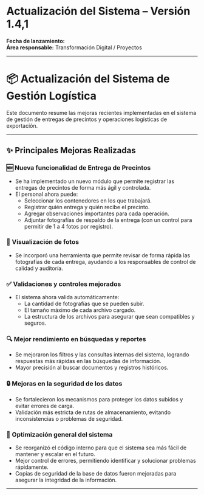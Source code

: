 # Actualización del Sistema – Versión 1.4,1

**Fecha de lanzamiento:**  
**Área responsable:** Transformación Digital / Proyectos

---

# 📦 Actualización del Sistema de Gestión Logística

Este documento resume las mejoras recientes implementadas en el sistema de gestión de entregas de precintos y operaciones logísticas de exportación.

---

## ✨ Principales Mejoras Realizadas

### 🆕 Nueva funcionalidad de Entrega de Precintos

- Se ha implementado un nuevo módulo que permite registrar las entregas de precintos de forma más ágil y controlada.
- El personal ahora puede:
  - Seleccionar los contenedores en los que trabajará.
  - Registrar quién entrega y quién recibe el precinto.
  - Agregar observaciones importantes para cada operación.
  - Adjuntar fotografías de respaldo de la entrega (con un control para permitir de 1 a 4 fotos por registro).

### 📸 Visualización de fotos

- Se incorporó una herramienta que permite revisar de forma rápida las fotografías de cada entrega, ayudando a los responsables de control de calidad y auditoría.

### ✅ Validaciones y controles mejorados

- El sistema ahora valida automáticamente:
  - La cantidad de fotografías que se pueden subir.
  - El tamaño máximo de cada archivo cargado.
  - La estructura de los archivos para asegurar que sean compatibles y seguros.

### 🔍 Mejor rendimiento en búsquedas y reportes

- Se mejoraron los filtros y las consultas internas del sistema, logrando respuestas más rápidas en las búsquedas de información.
- Mayor precisión al buscar documentos y registros históricos.

### 🔒 Mejoras en la seguridad de los datos

- Se fortalecieron los mecanismos para proteger los datos subidos y evitar errores de carga.
- Validación más estricta de rutas de almacenamiento, evitando inconsistencias o problemas de seguridad.

### 🧩 Optimización general del sistema

- Se reorganizó el código interno para que el sistema sea más fácil de mantener y escalar en el futuro.
- Mejor control de errores, permitiendo identificar y solucionar problemas rápidamente.
- Copias de seguridad de la base de datos fueron mejoradas para asegurar la integridad de la información.

---